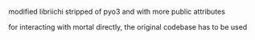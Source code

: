 modified libriichi stripped of pyo3 and with more public attributes

for interacting with mortal directly, the original codebase has to be used

